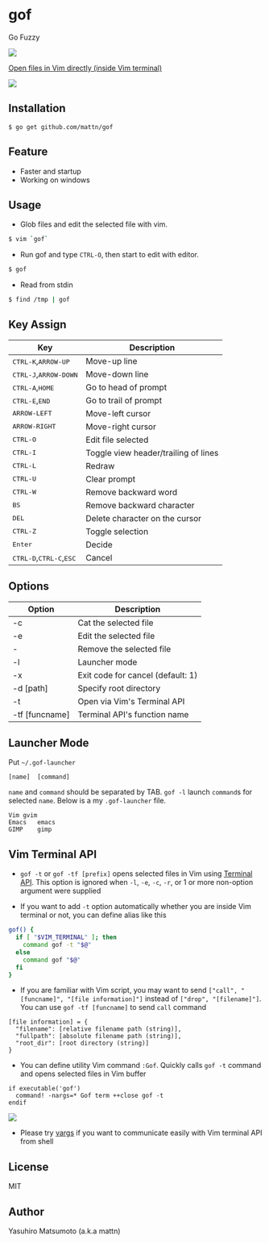 # gof

Go Fuzzy

![](http://i.imgur.com/TGZJyGV.gif)

[Open files in Vim directly (inside Vim terminal)](#vim-terminal-api)

![](https://i.imgur.com/pRhl9o3.gif)

## Installation

    $ go get github.com/mattn/gof

## Feature

* Faster and startup
* Working on windows

## Usage

* Glob files and edit the selected file with vim.

```sh
$ vim `gof`
```

* Run gof and type `CTRL-O`, then start to edit with editor.

```sh
$ gof
```

* Read from stdin

```sh
$ find /tmp | gof
```

## Key Assign

|Key                                               |Description                         |
|--------------------------------------------------|------------------------------------|
|<kbd>CTRL-K</kbd>,<kbd>ARROW-UP</kbd>             |Move-up line                        |
|<kbd>CTRL-J</kbd>,<kbd>ARROW-DOWN</kbd>           |Move-down line                      |
|<kbd>CTRL-A</kbd>,<kbd>HOME</kbd>                 |Go to head of prompt                |
|<kbd>CTRL-E</kbd>,<kbd>END</kbd>                  |Go to trail of prompt               |
|<kbd>ARROW-LEFT</kbd>                             |Move-left cursor                    |
|<kbd>ARROW-RIGHT</kbd>                            |Move-right cursor                   |
|<kbd>CTRL-O</kbd>                                 |Edit file selected                  |
|<kbd>CTRL-I</kbd>                                 |Toggle view header/trailing of lines|
|<kbd>CTRL-L</kbd>                                 |Redraw                              |
|<kbd>CTRL-U</kbd>                                 |Clear prompt                        |
|<kbd>CTRL-W</kbd>                                 |Remove backward word                |
|<kbd>BS</kbd>                                     |Remove backward character           |
|<kbd>DEL</kbd>                                    |Delete character on the cursor      |
|<kbd>CTRL-Z</kbd>                                 |Toggle selection                    |
|<kbd>Enter</kbd>                                  |Decide                              |
|<kbd>CTRL-D</kbd>,<kbd>CTRL-C</kbd>,<kbd>ESC</kbd>|Cancel                              |

## Options

|Option        |Description                      |
|--------------|---------------------------------|
|-c            |Cat the selected file            |
|-e            |Edit the selected file           |
|-             |Remove the selected file         |
|-l            |Launcher mode                    |
|-x            |Exit code for cancel (default: 1)|
|-d [path]     |Specify root directory           |
|-t            |Open via Vim's Terminal API      |
|-tf [funcname]|Terminal API's function name     |

## Launcher Mode

Put `~/.gof-launcher`

```
[name]	[command]
```

`name` and `command` should be separated by TAB. `gof -l` launch `command`s for selected `name`. Below is a my `.gof-launcher` file.

```
Vim	gvim
Emacs	emacs
GIMP	gimp
```

## Vim Terminal API

* `gof -t` or `gof -tf [prefix]` opens selected files in Vim using [Terminal
  API](https://vim-jp.org/vimdoc-en/terminal.html#terminal-api).  This option is
  ignored when `-l`, `-e`, `-c`, `-r`, or 1 or more non-option argument were
  supplied

* If you want to add `-t` option automatically whether you are inside Vim
  terminal or not, you can define alias like this

```sh
gof() {
  if [ "$VIM_TERMINAL" ]; then
    command gof -t "$@"
  else
    command gof "$@"
  fi
}
```

* If you are familiar with Vim script, you may want to send `["call", "[funcname]", "[file information]"]` instead of `["drop", "[filename]"]`. You can use `gof -tf [funcname]` to send `call` command

```
[file information] = {
  "filename": [relative filename path (string)],
  "fullpath": [absolute filename path (string)],
  "root_dir": [root directory (string)]
}
```

* You can define utility Vim command `:Gof`. Quickly calls `gof -t` command and
  opens selected files in Vim buffer

```vim
if executable('gof')
  command! -nargs=* Gof term ++close gof -t
endif
```

![](https://i.imgur.com/jvfuOxh.gif)

* Please try [vargs](https://github.com/tyru/vargs) if you want to communicate easily with Vim terminal API from shell

## License

MIT

## Author

Yasuhiro Matsumoto (a.k.a mattn)
